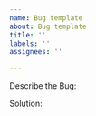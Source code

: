 ```yaml
---
name: Bug template
about: Bug template
title: ''
labels: ''
assignees: ''

---
```


Describe the Bug:




 Solution:

